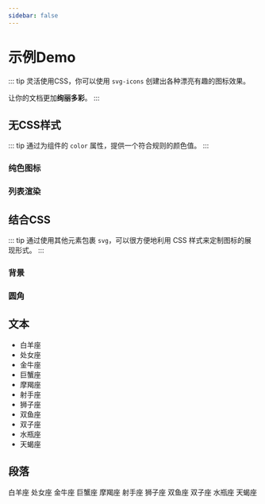 ```yaml
---
sidebar: false
---
```


# 示例Demo

::: tip
灵活使用CSS，你可以使用 `svg-icons` 创建出各种漂亮有趣的图标效果。

让你的文档更加**绚丽多彩**。
:::

## 无CSS样式

::: tip
通过为组件的 `color` 属性，提供一个符合规则的颜色值。
:::

### 纯色图标

<vp-icon-demo color="gray" />

### 列表渲染

<vp-icon-demo />

## 结合CSS

::: tip
通过使用其他元素包裹 `svg`，可以很方便地利用 CSS 样式来定制图标的展现形式。
:::

### 背景

<vp-icon-demo bgc />

### 圆角

<vp-icon-demo round bgc />

## 文本

- <v-i name="bai-yang" /> 白羊座
- <v-i name="chu-nv" /> 处女座
- <v-i name="jin-niu" /> 金牛座
- <v-i name="ju-xie" /> 巨蟹座
- <v-i name="mo-jie" /> 摩羯座
- <v-i name="she-shou" /> 射手座
- <v-i name="shi-zi" /> 狮子座
- <v-i name="shuang-yu" /> 双鱼座
- <v-i name="shuang-zi" /> 双子座
- <v-i name="shui-ping" /> 水瓶座
- <v-i name="tian-xie" /> 天蝎座

## 段落

<p>
 <v-i name="bai-yang" /> 白羊座 <v-i name="chu-nv" /> 处女座 <v-i name="jin-niu" /> 金牛座 <v-i name="ju-xie" /> 巨蟹座 <v-i name="mo-jie" /> 摩羯座 <v-i name="she-shou" /> 射手座 <v-i name="shi-zi" /> 狮子座 <v-i name="shuang-yu" /> 双鱼座 <v-i name="shuang-zi" /> 双子座 <v-i name="shui-ping" /> 水瓶座 <v-i name="tian-xie" /> 天蝎座
</p>
